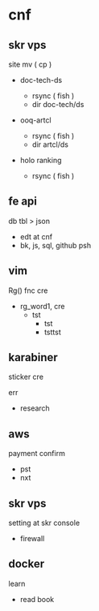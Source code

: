 
# cnf


## skr vps

site mv ( cp )
- doc-tech-ds
  - rsync ( fish )
  - dir doc-tech/ds

- ooq-artcl
  - rsync ( fish )
  - dir artcl/ds

- holo ranking
  - rsync ( fish )


## fe api

db tbl > json
- edt at cnf
- bk, js, sql, github psh


## vim

Rg() fnc cre
- rg_word1, cre
  - tst
    - tst
    - tsttst


## karabiner

sticker cre


err
- research


## aws

payment confirm
- pst
- nxt


## skr vps

setting at skr console
- firewall


## docker

learn
- read book



